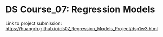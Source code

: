 # DS Course_07: Regression Models

Link to project submission: 
https://huangrh.github.io/ds07_Regression_Models_Project/dsp1w3.html
